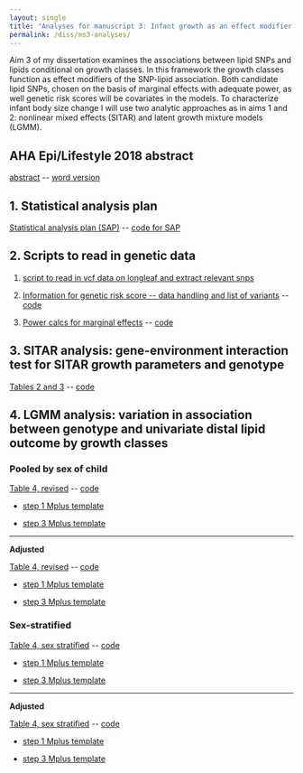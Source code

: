 ```yaml
---
layout: single
title: "Analyses for manuscript 3: Infant growth as an effect modifier of genetic-lipid associations: evidence from a Chilean infancy cohort"
permalink: /diss/ms3-analyses/
---
```


Aim 3 of my dissertation examines the associations between lipid SNPs and lipids conditional on growth classes. In this framework the growth classes function as effect modifiers of the SNP-lipid association. Both candidate lipid SNPs, chosen on the basis of marginal effects with adequate power, as well genetic risk scores will be covariates in the models. To characterize infant body size change I will use two analytic approaches as in aims 1 and 2: nonlinear mixed effects (SITAR) and latent growth mixture models (LGMM).


## AHA Epi/Lifestyle 2018 abstract

[abstract](../../unc-dissertation-markdown-p2/includes/scripts/paper3/aha2018/abstract-m3.html) -- [word version](../../unc-dissertation-markdown-p2/includes/scripts/paper3/aha2018/abstract-m3.docx)

<!--
## Overall summary

[Overall summary of results](../../unc-dissertation-markdown-p2/includes/scripts/paper3/overall-summary.html)
-->

## 1. Statistical analysis plan

[Statistical analysis plan (SAP)](../../unc-dissertation-markdown-p2/includes/scripts/paper3/sap3.html) -- [code for SAP](../../unc-dissertation-markdown-p2/includes/scripts/paper3/sap3.Rmd)

## 2. Scripts to read in genetic data

1. [script to read in vcf data on longleaf and extract relevant snps](../../unc-dissertation-markdown-p2/includes/scripts/paper3/longleaf/read-vcf-snps.R)

<!--2. [script to summarize snp data](../../unc-dissertation-markdown-p2/includes/scripts/paper3/longleaf/look-vcf-snps.Rmd)-->

2. [Information for genetic risk score -- data handling and list of variants](../../unc-dissertation-markdown-p2/includes/scripts/paper3/longleaf/snp-description.html) -- [code](../../unc-dissertation-markdown-p2/includes/scripts/paper3/longleaf/snp-description.Rmd)

3. [Power calcs for marginal effects](../../unc-dissertation-markdown-public/includes/scripts/power/aim3/power-calcs-ind-assoc.html) -- [code](../../unc-dissertation-markdown-public/includes/scripts/power/aim3/power-calcs-ind-assoc.Rmd)

## 3. SITAR analysis: gene-environment interaction test for SITAR growth parameters and genotype

[Tables 2 and 3](../../unc-dissertation-markdown-p2/includes/scripts/paper3/table2.html) -- [code](../../unc-dissertation-markdown-p2/includes/scripts/paper3/table2.Rmd)


## 4. LGMM analysis: variation in association between genotype and univariate distal lipid outcome by growth classes

### Pooled by sex of child

[Table 4, revised](../../unc-dissertation-markdown-p2/includes/scripts/paper3/table4-ms3-3step-bch-pooled.html) -- [code](../../unc-dissertation-markdown-p2/includes/scripts/paper3/table4-ms3-3step-bch-pooled.Rmd)

  - [step 1 Mplus template](../../unc-dissertation-markdown-p2/includes/scripts/paper3/longleaf/compile/mplus-tempates/pooled/template-m3-mplus-univ-distal-step1-pooled.txt)

  
  - [step 3 Mplus template](../../unc-dissertation-markdown-p2/includes/scripts/paper3/longleaf/compile/mplus-tempates/pooled/template-m3-mplus-univ-distal-step3-2class-pooled.txt)

---

**Adjusted**

[Table 4, revised](../../unc-dissertation-markdown-p2/includes/scripts/paper3/table4-ms3-3step-bch-pooled-adj.html) -- [code](../../unc-dissertation-markdown-p2/includes/scripts/paper3/table4-ms3-3step-bch-pooled-adj.Rmd)

  - [step 1 Mplus template](../../unc-dissertation-markdown-p2/includes/scripts/paper3/longleaf/compile/mplus-tempates/pooled-adj/template-m3-mplus-univ-distal-step3-2class-pooled-adj.txt)

  
  - [step 3 Mplus template](../../unc-dissertation-markdown-p2/includes/scripts/paper3/longleaf/compile/mplus-tempates/pooled-adj/template-m3-mplus-univ-distal-step1-pooled-adj.txt)

  
### Sex-stratified

[Table 4, sex stratified](../../unc-dissertation-markdown-p2/includes/scripts/paper3/table4-3step-bch-stratify.html) -- [code](../../unc-dissertation-markdown-p2/includes/scripts/paper3/table4-3step-bch-stratify.Rmd)

  - [step 1 Mplus template](../../unc-dissertation-markdown-p2/includes/scripts/paper3/longleaf/compile/mplus-tempates/strat/template-m3-mplus-univ-alt-distal-step1.txt)
  
  - [step 3 Mplus template](../../unc-dissertation-markdown-p2/includes/scripts/paper3/longleaf/compile/mplus-tempates/strat/template-m3-mplus-univ-alt-distal-step3-2class.txt)

---

**Adjusted**

[Table 4, sex stratified](../../unc-dissertation-markdown-p2/includes/scripts/paper3/table4-3step-bch-stratify-adj.html) -- [code](../../unc-dissertation-markdown-p2/includes/scripts/paper3/table4-3step-bch-stratify-adj.Rmd)

  - [step 1 Mplus template](../../unc-dissertation-markdown-p2/includes/scripts/paper3/longleaf/compile/mplus-tempates/strat-adj/template-m3-mplus-univ-alt-distal-step1-adj.txt)
  
  - [step 3 Mplus template](../../unc-dissertation-markdown-p2/includes/scripts/paper3/longleaf/compile/mplus-tempates/strat-adj/template-m3-mplus-univ-alt-distal-step3-2class-adj.txt)


<!--
## 5. LGMM analysis: variation in association between genotype and CFA distal lipid outcome by growth classes


[Table 5, candidate snps](../../unc-dissertation-markdown-p2/includes/scripts/paper3/table5-3step-bch.html) -- [code](../../unc-dissertation-markdown-p2/includes/scripts/paper3/table5-3step-bch.Rmd)

  - [step 3 Mplus template](../../unc-dissertation-markdown-p2/includes/scripts/paper3/lgmm/virtuallab/distal/template-m3-mplus-cfa-alt-distal-step3.txt)
  - NOTE: use the same step 1 template as for section 4 above.

[Table 6, genetic risk score](../../unc-dissertation-markdown-p2/includes/scripts/paper3/table6-3step-bch.html) -- [code](../../unc-dissertation-markdown-p2/includes/scripts/paper3/table6-3step-bch.Rmd)
-->
